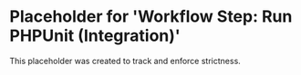 ﻿# Placeholder for 'Workflow Step: Run PHPUnit (Integration)'
This placeholder was created to track and enforce strictness.
